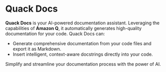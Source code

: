 # Quack Docs

**Quack Docs** is your AI-powered documentation assistant. Leveraging the capabilities of **Amazon Q**, it automatically generates high-quality documentation for your code. Quack Docs can:

* Generate comprehensive documentation from your code files and export it as Markdown.
* Insert intelligent, context-aware docstrings directly into your code.

Simplify and streamline your documentation process with the power of AI.
